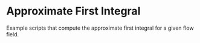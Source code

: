 # Approximate First Integral
Example scripts that compute the approximate first integral for a given flow field.
